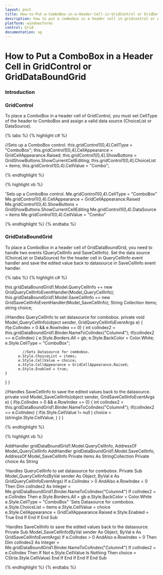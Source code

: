 ```yaml
---
layout: post
title: How-to-Put-a-ComboBox-in-a-Header-Cell-in-GridControl or GridDataBoundGrid | Windows Forms | Syncfusion
description: how to put a combobox in a header cell in gridcontrol or griddataboundgrid
platform: windowsforms
control: Grid
documentation: ug
---
```


# How to Put a ComboBox in a Header Cell in GridControl or GridDataBoundGrid

### Introduction

### GridControl

To place a ComboBox in a header cell of GridControl, you must set CellType of the header to ComboBox and assign a valid data source (ChoiceList or DataSource).

{% tabs %}
{% highlight c# %}

//Sets up a ComboBox control.
this.gridControl1[0,4].CellType = "ComboBox";
this.gridControl1[0,4].CellAppearance = GridCellAppearance.Raised;
this.gridControl1[0,4].ShowButtons = GridShowButtons.ShowCurrentCellEditing;
this.gridControl1[0,4].ChoiceList = items;
this.gridControl1[0,4].CellValue = "Combo";

{% endhighlight %}

{% highlight vb %}

'Sets up a ComboBox control.
Me.gridControl1(0,4).CellType = "ComboBox"
Me.gridControl1(0,4).CellAppearance = GridCellAppearance.Raised
Me.gridControl1(0,4).ShowButtons = GridShowButtons.ShowCurrentCellEditing
Me.gridControl1(0,4).DataSource = items
Me.gridControl1(0,4).CellValue = "Combo"

{% endhighlight %}
{% endtabs %}

### GridDataBoundGrid

To place a ComboBox in a header cell of GridDataBoundGrid, you need to handle two events (QueryCellInfo and SaveCellInfo). Set the data source (ChoiceList or DataSource) for the header cell in QueryCellInfo event handler and save the edited value back to datasource in SaveCellInfo event handler. 

{% tabs %}
{% highlight c# %}

this.gridDataBoundGrid1.Model.QueryCellInfo += new GridQueryCellInfoEventHandler(Model_QueryCellInfo);
this.gridDataBoundGrid1.Model.SaveCellInfo += new GridSaveCellInfoEventHandler(Model_SaveCellInfo);
String Collection items;
string choice;

//Handles QueryCellInfo to set datasource for combobox.
private void Model_QueryCellInfo(object sender, GridQueryCellInfoEventArgs e)
{
if(e.ColIndex > 0 && e.RowIndex == 0)
{
    int colIndex2 = this.gridDataBoundGrid1.Binder.NameToColIndex("Column4");
    if(colIndex2 == e.ColIndex)
    {
          e.Style.Borders.All = gb;
          e.Style.BackColor = Color.White;
          e.Style.CellType = "ComboBox";

			//Sets Datasource for combobox.
          e.Style.ChoiceList = items;
          e.Style.CellValue = choice;
          e.Style.CellAppearance = GridCellAppearance.Raised;
          e.Style.Enabled = true;
    }
}
}

//Handles SaveCellInfo to save the edited values back to the datasource.
private void Model_SaveCellInfo(object sender, GridSaveCellInfoEventArgs e)
{
   if(e.ColIndex > 0 && e.RowIndex == 0)
   {
       int colIndex2 = this.gridDataBoundGrid1.Binder.NameToColIndex("Column4");
       if(colIndex2 == e.ColIndex)
       {
              if(e.Style.CellValue != null )
              choice = (string)e.Style.CellValue;
       }
   }
}

{% endhighlight %}

{% highlight vb %}

AddHandler gridDataBoundGrid1.Model.QueryCellInfo, AddressOf Model_QueryCellInfo
AddHandler gridDataBoundGrid1.Model.SaveCellInfo, AddressOf Model_SaveCellInfo
Private items As StringCollection
Private choice As String 

'Handles QueryCellInfo to set datasource for combobox.
Private Sub Model_QueryCellInfo(ByVal sender As Object, ByVal e As GridQueryCellInfoEventArgs)
    If e.ColIndex > 0 AndAlso e.RowIndex = 0 Then
	Dim colIndex2 As Integer = Me.gridDataBoundGrid1.Binder.NameToColIndex("Column4")
         If colIndex2 = e.ColIndex Then
              e.Style.Borders.All = gb
              e.Style.BackColor = Color.White
              e.Style.CellType = "ComboBox"
			  'Sets Datasource for combobox.
              e.Style.ChoiceList = items
              e.Style.CellValue = choice
              e.Style.CellAppearance = GridCellAppearance.Raised
              e.Style.Enabled = True
         End If
    End If
End Sub

'Handles SaveCellInfo to save the edited values back to the datasource.
Private Sub Model_SaveCellInfo(ByVal sender As Object, ByVal e As GridSaveCellInfoEventArgs)
    If e.ColIndex > 0 AndAlso e.RowIndex = 0 Then
         Dim colIndex2 As Integer = Me.gridDataBoundGrid1.Binder.NameToColIndex("Column4")
         If colIndex2 = e.ColIndex Then
              If Not e.Style.CellValue Is Nothing Then
                  choice = CStr(e.Style.CellValue)
              End If
        End If
   End If
End Sub


{% endhighlight %}
{% endtabs %}
